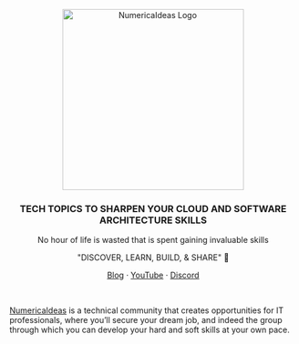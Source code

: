 <p align="center">
  <a href="https://numericaideas.com">
    <img src="https://s3.amazonaws.com/ni-ghost/2021/05/logo_numerica_ideas-1.png" width="318px" alt="NumericaIdeas Logo" />
  </a>
</p>

<h3 align="center">TECH TOPICS TO SHARPEN YOUR CLOUD AND SOFTWARE ARCHITECTURE SKILLS</h3>
<p align="center">No hour of life is wasted that is spent gaining invaluable skills</p>
<p align="center">"DISCOVER, LEARN, BUILD, & SHARE" 🚀</p>
<p align="center"><a href="https://blog.numericaideas.com">Blog</a> · <a href="https://www.youtube.com/@numericaideas/channels?sub_confirmation=1">YouTube</a> · <a href="https://discord.numericaideas.com">Discord</a></p>
<br/>

[NumericaIdeas](https://numericaideas.com) is a technical community that creates opportunities for IT professionals, where you’ll secure your dream job, and indeed the group through which you can develop your hard and soft skills at your own pace.

